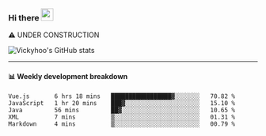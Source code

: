 ### Hi there <a href="https://www.gautamkrishnar.com/"><img src="https://media.giphy.com/media/hvRJCLFzcasrR4ia7z/giphy.gif" width="25px"></a>
⚠️ UNDER CONSTRUCTION

![Vickyhoo's GitHub stats](https://github-readme-stats.vercel.app/api?username=vickyhoo&theme=react&show_icons=true)

---

#### :bar_chart: Weekly development breakdown

<!--START_SECTION:waka-->
```text
Vue.js       6 hrs 18 mins   █████████████████▓░░░░░░░   70.82 % 
JavaScript   1 hr 20 mins    ███▓░░░░░░░░░░░░░░░░░░░░░   15.10 % 
Java         56 mins         ██▓░░░░░░░░░░░░░░░░░░░░░░   10.65 % 
XML          7 mins          ▒░░░░░░░░░░░░░░░░░░░░░░░░   01.31 % 
Markdown     4 mins          ▒░░░░░░░░░░░░░░░░░░░░░░░░   00.79 % 
```
<!--END_SECTION:waka-->


<!--
**vickyhoo/vickyhoo** is a ✨ _special_ ✨ repository because its `README.md` (this file) appears on your GitHub profile.

Here are some ideas to get you started:

- 🔭 I’m currently working on ...
- 🌱 I’m currently learning ...
- 👯 I’m looking to collaborate on ...
- 🤔 I’m looking for help with ...
- 💬 Ask me about ...
- 📫 How to reach me: ...
- 😄 Pronouns: ...
- ⚡ Fun fact: ...
-->
